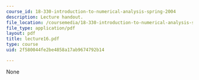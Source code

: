 ```yaml
---
course_id: 18-330-introduction-to-numerical-analysis-spring-2004
description: Lecture handout.
file_location: /coursemedia/18-330-introduction-to-numerical-analysis-spring-2004/2f580044fe2be4858a17ab9674792b14_lecture16.pdf
file_type: application/pdf
layout: pdf
title: lecture16.pdf
type: course
uid: 2f580044fe2be4858a17ab9674792b14

---
```

None
